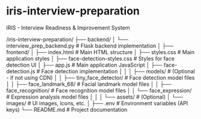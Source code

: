 # iris-interview-preparation
IRIS - Interview Readiness &amp; Improvement System


/iris-interview-preparation/
├── backend/
│   └── interview_prep_backend.py   # Flask backend implementation
│
├── frontend/
│   ├── index.html                  # Main HTML structure
│   ├── styles.css                  # Main application styles
│   ├── face-detection-styles.css   # Styles for face detection UI
│   ├── app.js                      # Main application JavaScript
│   ├── face-detection.js           # Face detection implementation
│   │
│   ├── models/                     # (Optional - if not using CDN)
│   │   ├── tiny_face_detector/     # Face detection model files
│   │   ├── face_landmark_68/       # Facial landmark model files
│   │   ├── face_recognition/       # Face recognition model files
│   │   └── face_expression/        # Expression analysis model files
│   │
│   └── assets/                     # (Optional)
│       └── images/                 # UI images, icons, etc.
│
├── .env                            # Environment variables (API keys)
└── README.md                       # Project documentation